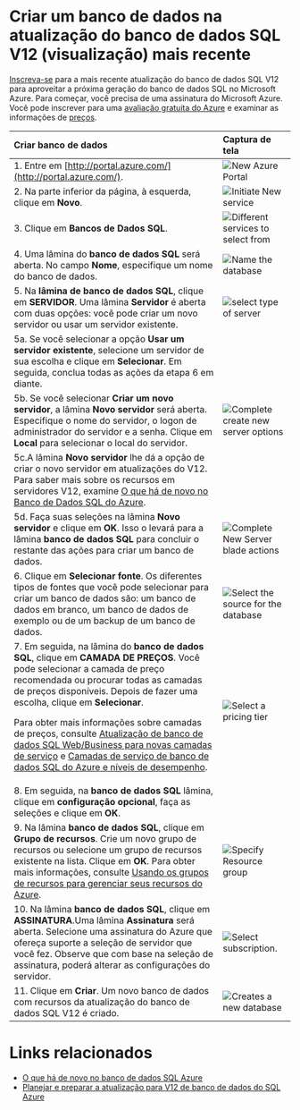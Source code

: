 <properties 
	pageTitle="Criar um banco de dados na atualização do banco de dados SQL V12 (visualização) mais recente" 
	description="Criar um banco de dados na atualização do banco de dados SQL V12 (visualização) mais recente" 
	services="sql-database" 
	documentationCenter="" 
	authors="sonalmm" 
	manager="jeffreyg" 
	editor=""/>

<tags 
	ms.service="sql-database" 
	ms.devlang="na" 
	ms.topic="article" 
	ms.tgt_pltfrm="na" 
	ms.workload="data-management" 
	ms.date="12/11/2014" 
	ms.author="sonalm"/>


# Criar um banco de dados na atualização do banco de dados SQL V12 (visualização) mais recente

[Inscreva-se](https://portal.azure.com) para a mais recente atualização do banco de dados SQL V12 para aproveitar a próxima geração do banco de dados SQL no Microsoft Azure. Para começar, você precisa de uma assinatura do Microsoft Azure. Você pode inscrever para uma [avaliação gratuita do Azure](http://azure.microsoft.com/pricing/free-trial) e examinar as informações de [preços](http://azure.microsoft.com/pricing/details/sql-database). 


| Criar banco de dados | Captura de tela |
| :--- | :--- |
| 1. Entre em [http://portal.azure.com/](http://portal.azure.com/). | ![New Azure Portal][1] |
| 2. Na parte inferior da página, à esquerda, clique em **Novo**. | ![Initiate New service][2]|
| 3. Clique em **Bancos de Dados SQL**.| ![Different services to select from][3] |
| 4. Uma lâmina do **banco de dados SQL** será aberta. No campo **Nome**, especifique um nome do banco de dados. | ![Name the database][4] |
| 5. Na **lâmina de banco de dados SQL**, clique em **SERVIDOR**. Uma lâmina **Servidor** é aberta com duas opções: você pode criar um novo servidor ou usar um servidor existente.| ![select type of server][4] |
|5a. Se você selecionar a opção **Usar um servidor existente**, selecione um servidor de sua escolha e clique em **Selecionar**. Em seguida, conclua todas as ações da etapa 6 em diante. || ![select a server from the list][5]| 
|5b.   Se você selecionar **Criar um novo servidor**, a lâmina **Novo servidor** será aberta. Especifique o nome do servidor, o logon de administrador do servidor e a senha. Clique em **Local**   para selecionar o local do servidor. | ![Complete create new server options][9]| 
|5c.A lâmina **Novo servidor** lhe dá a opção de criar o novo servidor em atualizações do V12. Para saber mais sobre os recursos em servidores V12, examine [O que há de novo no Banco de Dados SQL do Azure](http://azure.microsoft.com/documentation/articles/sql-database-preview-whats-new/). || ![Select V12 server][6]|
|5d. Faça suas seleções na lâmina **Novo servidor** e clique em **OK**. Isso o levará para a lâmina **banco de dados SQL** para concluir o restante das ações para criar um banco de dados. | ![Complete New Server blade actions][8]|
|6. Clique em **Selecionar fonte**. Os diferentes tipos de fontes que você pode selecionar para criar um banco de dados são: um banco de dados em branco, um banco de dados de exemplo ou de um backup de um banco de dados.| ![Select the source for the database][10]|
|7. Em seguida, na lâmina do **banco de dados SQL**, clique em **CAMADA DE PREÇOS**. Você pode selecionar a camada de preço recomendada ou procurar todas as camadas de preços disponíveis. Depois de fazer uma escolha, clique em **Selecionar**. <p> Para obter mais informações sobre camadas de preços, consulte [Atualização de banco de dados SQL Web/Business para novas camadas de serviço](http://azure.microsoft.com/documentation/articles/sql-database-upgrade-new-service-tiers/) e [Camadas de serviço de banco de dados SQL do Azure e níveis de desempenho](http://msdn.microsoft.com/library/azure/dn741336.aspx). |![Select a pricing tier][7]
| 8. Em seguida, na **banco de dados SQL** lâmina, clique em **configuração opcional**, faça as seleções e clique em **OK**. 
| 9. Na lâmina **banco de dados SQL**, clique em **Grupo de recursos**. Crie um novo grupo de recursos ou selecione um grupo de recursos existente na lista. Clique em **OK**. Para obter mais informações, consulte [Usando os grupos de recursos para gerenciar seus recursos do Azure](http://azure.microsoft.com/documentation/articles/azure-preview-portal-using-resource-groups).|![Specify Resource group][11]
| 10. Na lâmina **banco de dados SQL**, clique em **ASSINATURA**.Uma lâmina **Assinatura** será aberta. Selecione uma assinatura do Azure que ofereça suporte a seleção de servidor que você fez. Observe que com base na seleção de assinatura, poderá alterar as configurações do servidor.| ![Select subscription.][13]
| 11. Clique em **Criar**. Um novo banco de dados com recursos da atualização do banco de dados SQL V12 é criado. |![Creates a new database][12]

# Links relacionados  #

-  [O que há de novo no banco de dados SQL Azure](http://azure.microsoft.com/documentation/articles/sql-database-preview-whats-new/)
- [Planejar e preparar a atualização para V12 de banco de dados do SQL Azure](http://azure.microsoft.com/documentation/articles/sql-database-preview-plan-prepare-upgrade/)

<!--Image references-->
[1]: ./media/sql-database-preview-create/firstscreenportal.png
[2]: ./media/sql-database-preview-create/new.png
[3]: ./media/sql-database-preview-create/sqldatabase.png
[4]: ./media/sql-database-preview-create/databasename.png
[5]: ./media/sql-database-preview-create/useexistingserver.PNG
[6]: ./media/sql-database-preview-create/v12server.PNG
[7]: ./media/sql-database-preview-create/pricingtierdetails.png
[8]: ./media/sql-database-preview-create/finishnewserverblade.png
[9]: ./media/sql-database-preview-create/createnewserver.png
[10]: ./media/sql-database-preview-create/selectsource.png
[11]: ./media/sql-database-preview-create/resourcegroup.png
[12]: ./media/sql-database-preview-create/create.png
[13]: ./media/sql-database-preview-create/subscription.PNG


<!--HONumber=47-->
 